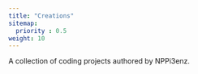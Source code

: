 ```yaml
---
title: "Creations"
sitemap:
  priority : 0.5
weight: 10
---
```

<p>A collection of coding projects authored by NPPi3enz.</p>
